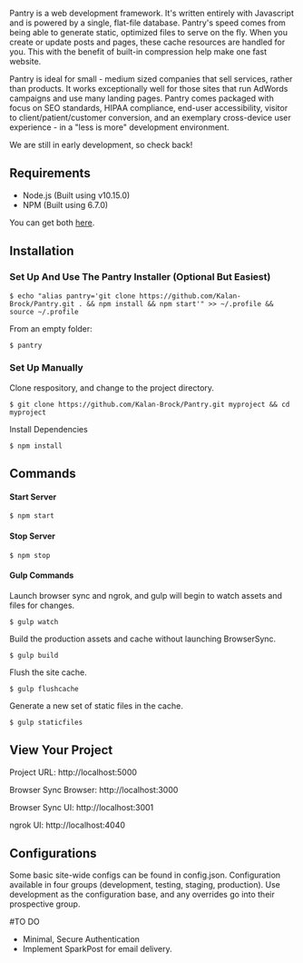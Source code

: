 Pantry is a web development framework. It's written entirely with Javascript and is powered by a single, flat-file database. Pantry's speed comes from being able to generate static, optimized files to serve on the fly. When you create or update posts and pages, these cache resources are handled for you. This with the benefit of built-in compression help make one fast website.

Pantry is ideal for small - medium sized companies that sell services, rather than products.  It works exceptionally well for those sites that run AdWords campaigns and use many landing pages. Pantry comes packaged with focus on SEO standards, HIPAA compliance, end-user accessibility, visitor to client/patient/customer conversion, and an exemplary cross-device user experience - in a "less is more" development environment.

We are still in early development, so check back!

## Requirements
- Node.js (Built using v10.15.0)
- NPM (Built using 6.7.0)

You can get both [here](https://nodejs.org).


## Installation
### Set Up And Use The Pantry Installer (Optional But Easiest)

```
$ echo "alias pantry='git clone https://github.com/Kalan-Brock/Pantry.git . && npm install && npm start'" >> ~/.profile && source ~/.profile
```

From an empty folder:

```
$ pantry
```

### Set Up Manually

Clone respository, and change to the project directory.

```
$ git clone https://github.com/Kalan-Brock/Pantry.git myproject && cd myproject
```

Install Dependencies
```
$ npm install
```

## Commands

#### Start Server
```
$ npm start
```

#### Stop Server
```
$ npm stop
```

#### Gulp Commands
Launch browser sync and ngrok, and gulp will begin to watch assets and files for changes.

```
$ gulp watch
```

Build the production assets and cache without launching BrowserSync.

```
$ gulp build
```

Flush the site cache.

```
$ gulp flushcache
```

Generate a new set of static files in the cache.

```
$ gulp staticfiles
```



## View Your Project

Project URL:  http://localhost:5000

Browser Sync Browser:  http://localhost:3000

Browser Sync UI:  http://localhost:3001

ngrok UI:  http://localhost:4040

## Configurations

Some basic site-wide configs can be found in config.json.  Configuration available in four groups (development, testing, staging, production).  Use development as the configuration base, and any overrides go into their prospective group.

#TO DO

- Minimal, Secure Authentication
- Implement SparkPost for email delivery.